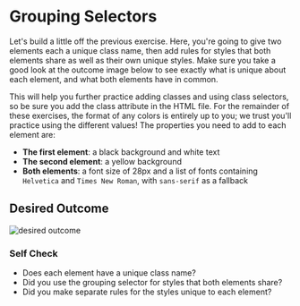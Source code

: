 # Grouping Selectors

Let's build a little off the previous exercise. 
Here, you're going to give two elements each a unique class name, then add rules for styles that both 
elements share as well as their own unique styles. Make sure you take a good look at the outcome image 
below to see exactly what is unique about each element, and what both elements have in common.

This will help you further practice adding classes and using class selectors, so be sure you add the class 
attribute in the HTML file. For the remainder of these exercises, the format of any colors is entirely up to you; 
we trust you'll practice using the different values! The properties you need to add to each element are:

- **The first element**: a black background and white text
- **The second element**: a yellow background
- **Both elements**: a font size of 28px and a list of fonts containing `Helvetica` and `Times New Roman`, 
with `sans-serif` as a fallback

## Desired Outcome

![desired outcome](./desired-outcome.png)

### Self Check

- Does each element have a unique class name?
- Did you use the grouping selector for styles that both elements share?
- Did you make separate rules for the styles unique to each element?
